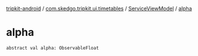 [tripkit-android](../../index.md) / [com.skedgo.tripkit.ui.timetables](../index.md) / [ServiceViewModel](index.md) / [alpha](./alpha.md)

# alpha

`abstract val alpha: ObservableFloat`
